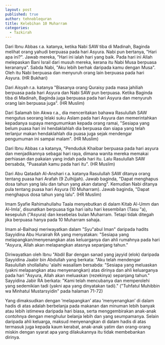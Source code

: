 ```yaml
---
layout: post
published: true
author: tehnoblequran
title: Kelebihan 10 Muharram
categories:
  - Tazkirah
---
```

Dari Ibnu Abbas r.a. katanya, ketika Nabi SAW tiba di Madinah, Baginda melihat orang yahudi berpuasa pada hari Asyura. Nabi pun bertanya, "Hari apa ini?". Jawab mereka, "Hari ini ialah hari yang baik. Pada hari ini Allah melepaskan Bani Israil dari musuh mereka, kerana itu Nabi Musa berpuasa kerananya". Sabda Nabi, "Aku lebih berhak daripada kamu dengan Musa". Oleh itu Nabi berpuasa dan menyuruh orang lain berpuasa pada hari Asyura. (HR Bukhari)

Dari Aisyah r.a. katanya "Biasanya orang Quraisy pada masa jahiliah berpuasa pada hari Asyura dan Nabi SAW pun berpuasa. Ketika Baginda tiba di Madinah, Baginda juga berpuasa pada hari Asyura dan menyuruh orang lain berpuasa juga". (HR Muslim)

Dari Salamah bin Akwa r.a., dia menceritakan bahawa Rasulullah SAW mengutus seorang lelaki suku Aslam pada hari Asyura dan memerintahkan kepadanya supaya mengumumkan kepada orang ramai, "Sesiapa yang belum puasa hari ini hendaklahlah dia berpuasa dan siapa yang telah terlanjur makan hendaklahlah dia puasa juga sejak mendengar pengumuman ini sampai malam". (HR Muslim)

Dari Ibnu Abbas r.a katanya, "Penduduk Khaibar berpuasa pada hari asyura dan menjadikannya sebagai hari raya, dimana wanita mereka memakai perhiasan dan pakaian yang indah pada hari itu. Lalu Rasulullah SAW bersabda, "Puasalah kamu pada hari itu". (HR Muslim)

Dari Abu Qatadah Al-Anshari r.a. katanya Rasulullah SAW ditanya orang tentang puasa hari Arafah (9 Zulhijjah). Jawab baginda, "Dapat menghapus dosa tahun yang lalu dan tahun yang akan datang". Kemudian Nabi ditanya pula tentang puasa hari Asyura (10 Muharram). Jawab baginda, "Dapat menghapus dosa tahun yang lalu". (HR Muslim)

Imam Syafie Rahimahullahu Taala menyebutkan di dalam Kitab Al-Umm dan Al-Imla', disunatkan berpuasa tiga hari iaitu hari kesembilan (Tasu "a), kesepuluh ("Asyura) dan kesebelas bulan Muharram. Tetapi tidak ditegah jika berpuasa hanya pada 10 Muharram sahaja.

Imam al-Baihaqi meriwayatkan dalam "Syu"abul Iman" daripada hadits Sayyidina Abu Hurairah RA yang menyatakan: "Sesiapa yang melapangkan/menyenangkan atas keluarganya dan ahli rumahnya pada hari "Asyura, Allah akan melapangkan atasnya sepanjang tahun."

Diriwayatkan oleh Ibnu "Abdil Bar dengan sanad yang jayyid (elok) daripada Sayyidina Jaabir bin Abdullah yang berkata: "Aku telah mendengar Rasulullah shollallahu 'alaihi wasallam bersabda: "Sesiapa yang meluaskan (yakni melapangkan atau menyenangkan) atas dirinya dan ahli keluarganya pada hari "Asyura, Allah akan meluaskan (rezekinya) sepanjang tahun." Sayyidina Jabir RA berkata: "Kami telah mencubanya dan memperolehi yang sedemikian tadi (yakni apa yang dinyatakan tadi)." ("Tuhfatul Muhibbin wa Minhatul Mustarsyidin" pada halaman 71-72)

Yang dimaksudkan dengan ‘melapangkan’ atau ‘menyenangkan’ di dalam hadis di atas adalah berbelanja pada makanan dan minuman lebih banyak atau lebih istimewa daripada hari biasa, serta menggembirakan anak-anak contohnya dengan menghulur belanja lebih dan yang seumpamanya. Selain daripada ahli keluarga, maksud menyenangkan di dalam hadis di atas termasuk juga kepada kaum kerabat, anak-anak yatim dan orang-orang miskin dengan syarat apa yang dilakukannya itu tidak membebankan dirinya.
